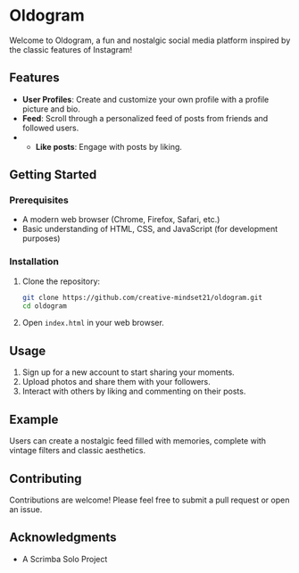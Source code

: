 # Oldogram

Welcome to Oldogram, a fun and nostalgic social media platform inspired by the classic features of Instagram!

## Features

- **User Profiles**: Create and customize your own profile with a profile picture and bio.
- **Feed**: Scroll through a personalized feed of posts from friends and followed users.
- - **Like posts**: Engage with posts by liking.

## Getting Started

### Prerequisites

- A modern web browser (Chrome, Firefox, Safari, etc.)
- Basic understanding of HTML, CSS, and JavaScript (for development purposes)

### Installation

1. Clone the repository:

   ```bash
   git clone https://github.com/creative-mindset21/oldogram.git
   cd oldogram
   ```

2. Open `index.html` in your web browser.

## Usage

1. Sign up for a new account to start sharing your moments.
2. Upload photos and share them with your followers.
3. Interact with others by liking and commenting on their posts.

## Example

Users can create a nostalgic feed filled with memories, complete with vintage filters and classic aesthetics.

## Contributing

Contributions are welcome! Please feel free to submit a pull request or open an issue.

## Acknowledgments

- A Scrimba Solo Project
